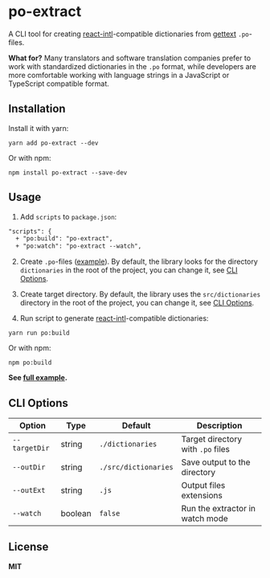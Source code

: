 # po-extract

A CLI tool for creating [react-intl](https://www.npmjs.com/package/react-intl)-compatible dictionaries from [gettext](https://www.gnu.org/software/gettext/) `.po`-files.

**What for?** Many translators and software translation companies prefer to work with standardized dictionaries in the `.po` format, while developers are more comfortable working with language strings in a JavaScript or TypeScript compatible format.

## Installation

Install it with yarn:

```shell
yarn add po-extract --dev
```

Or with npm:

```shell
npm install po-extract --save-dev
```

## Usage

1. Add `scripts` to `package.json`:

```diff
"scripts": {
  + "po:build": "po-extract",
  + "po:watch": "po-extract --watch",
```

2. Create `.po`-files ([example](/example/dictionaries)). By default, the library looks for the directory `dictionaries` in the root of the project, you can change it, see [CLI Options](#cli-options).

3. Create target directory. By default, the library uses the `src/dictionaries` directory in the root of the project, you can change it, see [CLI Options](#cli-options).

4. Run script to generate [react-intl](https://www.npmjs.com/package/react-intl)-compatible dictionaries:

```shell
yarn run po:build
```

Or with npm:

```shell
npm po:build
```

**See [full example](./example).**

## CLI Options

| Option        | Type    | Default              | Description                       |
| ------------- | ------- | -------------------- | --------------------------------- |
| `--targetDir` | string  | `./dictionaries`     | Target directory with `.po` files |
| `--outDir`    | string  | `./src/dictionaries` | Save output to the directory      |
| `--outExt`    | string  | `.js`                | Output files extensions           |
| `--watch`     | boolean | `false`              | Run the extractor in watch mode   |

## License

**MIT**
